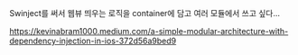 
Swinject를 써서 웹뷰 띄우는 로직을 container에 담고 여러 모듈에서 쓰고 싶다...

https://kevinabram1000.medium.com/a-simple-modular-architecture-with-dependency-injection-in-ios-372d56a9bed9